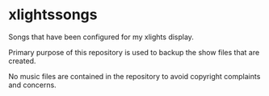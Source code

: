 # xlightssongs

Songs that have been configured for my xlights display.

Primary purpose of this repository is used to backup the show files that are created.

No music files are contained in the repository to avoid copyright complaints and concerns.
